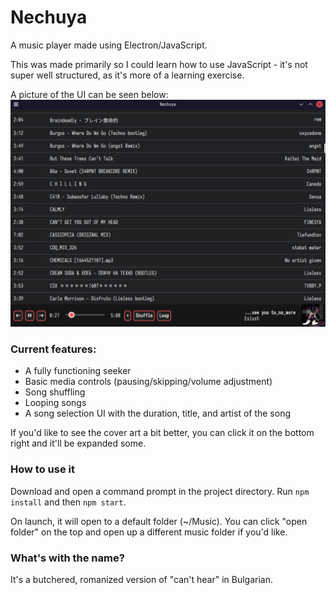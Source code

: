 # Nechuya
A music player made using Electron/JavaScript.

This was made primarily so I could learn how to use JavaScript - it's not super well structured, as it's more of a learning exercise.

A picture of the UI can be seen below:
![A screenshot of the UI of Nechuya](images/screenshot69.png)

### Current features:
- A fully functioning seeker
- Basic media controls (pausing/skipping/volume adjustment)
- Song shuffling
- Looping songs
- A song selection UI with the duration, title, and artist of the song

If you'd like to see the cover art a bit better, you can click it on the bottom right and it'll be expanded some.

### How to use it
Download and open a command prompt in the project directory. Run `npm install` and then `npm start`.

On launch, it will open to a default folder (~/Music). You can click "open folder" on the top and open up a different music folder if you'd like.

### What's with the name?
It's a butchered, romanized version of "can't hear" in Bulgarian.
